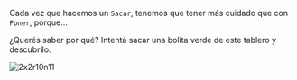 Cada vez que hacemos un `Sacar`, tenemos que tener más cuidado que con `Poner`, porque...

¿Querés saber por qué? Intentá sacar una bolita verde de este tablero y descubrilo.

![2x2r10n11](https://raw.githubusercontent.com/sagrado-corazon-alcal/mumuki-fundamentos-gobstones-guia-1-primeros-programas/master/2x2r10n11.png)